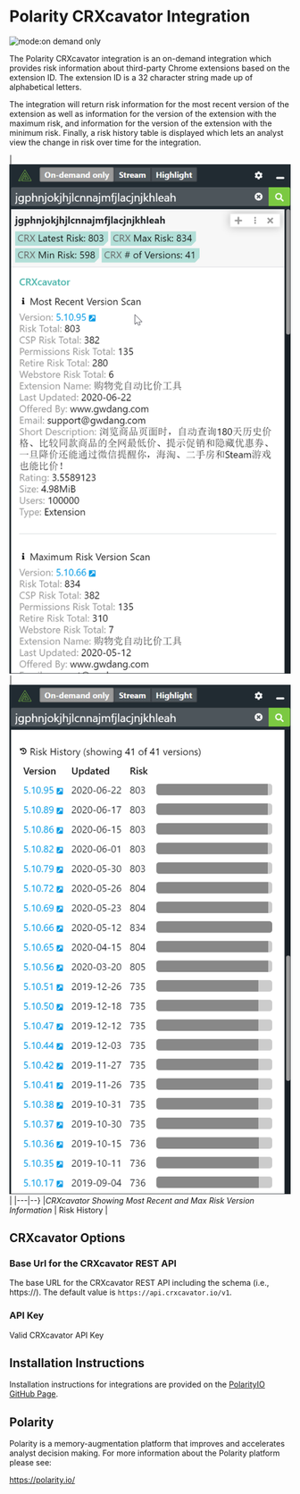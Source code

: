 # Polarity CRXcavator Integration

![mode:on demand only](https://img.shields.io/badge/mode-on%20demand%20only-blue.svg)

The Polarity CRXcavator integration is an on-demand integration which provides risk information about third-party Chrome extensions based on the extension ID.  The extension ID is a 32 character string made up of alphabetical letters.

The integration will return risk information for the most recent version of the extension as well as information for the version of the extension with the maximum risk, and information for the version of the extension with the minimum risk.  Finally, a risk history table is displayed which lets an analyst view the change in risk over time for the integration.  


| ![overlay window](assets/overlay.png) | ![risk history](assets/risk-history.png) |
|---|--}
|*CRXcavator Showing Most Recent and Max Risk Version Information* | Risk History |



## CRXcavator Options

### Base Url for the CRXcavator REST API

The base URL for the CRXcavator REST API including the schema (i.e., https://).  The default value is `https://api.crxcavator.io/v1`.

### API Key

Valid CRXcavator API Key

## Installation Instructions

Installation instructions for integrations are provided on the [PolarityIO GitHub Page](https://polarityio.github.io/).

## Polarity

Polarity is a memory-augmentation platform that improves and accelerates analyst decision making.  For more information about the Polarity platform please see:

https://polarity.io/
